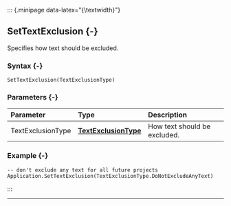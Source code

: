 ::: {.minipage data-latex="{\textwidth}"}
## SetTextExclusion {-}

Specifies how text should be excluded.

### Syntax {-}

```{sql}
SetTextExclusion(TextExclusionType)
```

### Parameters {-}

**Parameter** | **Type** | **Description**
| :-- | :-- | :-- |
TextExclusionType | **[TextExclusionType](#textexclusiontype)** | How text should be excluded.

### Example {-}

```{sql}
-- don't exclude any text for all future projects
Application.SetTextExclusion(TextExclusionType.DoNotExcludeAnyText)
```
:::

***
